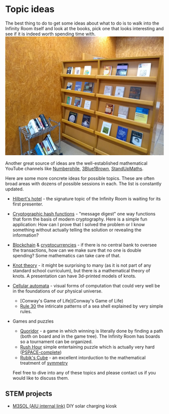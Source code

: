 # Topic ideas
The best thing to do to get some ideas about what to do is to walk into the Infinity Room itself and look at the books, pick one that looks interesting and see if it is indeed worth spending time with.
![IFR books](IRbooks.jpg)

Another great source of ideas are the well-established mathematical YouTube channels like [Numberphile](https://www.numberphile.com/), [3Blue1Brown](https://www.3blue1brown.com/), [StandUpMaths](https://standupmaths.com/).

Here are some more concrete ideas for possible topics. These are often broad areas with dozens of possible sessions in each. The list is constantly updated.
 * [Hilbert's hotel](https://en.wikipedia.org/wiki/Hilbert%27s_paradox_of_the_Grand_Hotel) - the signature topic of the Infinity Room is waiting for its first presenter.
 * [Cryptographic hash functions](https://en.wikipedia.org/wiki/Cryptographic_hash_function) - "message digest" one way functions that form the basis of modern cryptography. Here is a simple fun application: How can I prove that I solved the problem or I know something without actually telling the solution or revealing the information?
 * [Blockchain](https://en.wikipedia.org/wiki/Blockchain) & [cryptocurrencies](https://en.wikipedia.org/wiki/Cryptocurrency) - if there is no central bank to oversee the transactions, how can we make sure that no one is double spending? Some mathematics can take care of that.
 * [Knot theory](https://en.wikipedia.org/wiki/Knot_theory) - it might be surprising to many (as it is not part of any standard school curriculum), but there is a mathematical theory of knots. A presentation can have 3d-printed models of knots.
 * [Cellular automata](https://en.wikipedia.org/wiki/Cellular_automaton) - visual forms of computation that could very well be in the foundations of our physical universe.
   * [Conway's Game of Life](Conway's Game of Life) 
   * [Rule 30](https://en.wikipedia.org/wiki/Rule_30) the intiricate patterns of a sea shell explained by very simple rules.
 * Games and puzzles
    *  [Quoridor](https://en.wikipedia.org/wiki/Quoridor) - a game in which winning is literally done by finding a path (both on board and in the game tree). The Infinity Room has boards so a tournament can be organized.
    *  [Rush Hour](https://en.wikipedia.org/wiki/Rush_Hour_(puzzle)) simple entertaining puzzle which is actually very hard ([PSPACE-complete](https://en.wikipedia.org/wiki/PSPACE-complete))
    *  [Rubik's Cube](https://en.wikipedia.org/wiki/Rubik%27s_Cube) - an excellent intorduction to the mathematical treatment of [symmetry](https://en.wikipedia.org/wiki/Symmetry)
   
   Feel free to dive into any of these topics and please contact us if you would like to discuss them.
   
## STEM projects

  * [M3SOL (AIU internal link)](https://docs.google.com/document/d/1zeiM610o7AY3I6e1WxBMwhaC1hMcqE8nrMKlEZILIrk) DIY solar charging kiosk
